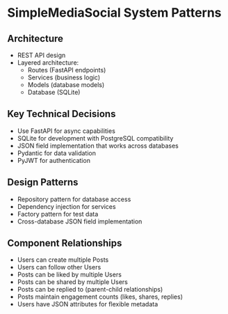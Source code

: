 # SimpleMediaSocial System Patterns

## Architecture
- REST API design
- Layered architecture:
  - Routes (FastAPI endpoints)
  - Services (business logic)
  - Models (database models)
  - Database (SQLite)

## Key Technical Decisions
- Use FastAPI for async capabilities
- SQLite for development with PostgreSQL compatibility
- JSON field implementation that works across databases
- Pydantic for data validation  
- PyJWT for authentication

## Design Patterns
- Repository pattern for database access  
- Dependency injection for services
- Factory pattern for test data
- Cross-database JSON field implementation

## Component Relationships
- Users can create multiple Posts
- Users can follow other Users
- Posts can be liked by multiple Users
- Posts can be shared by multiple Users
- Posts can be replied to (parent-child relationships)
- Posts maintain engagement counts (likes, shares, replies)
- Users have JSON attributes for flexible metadata
